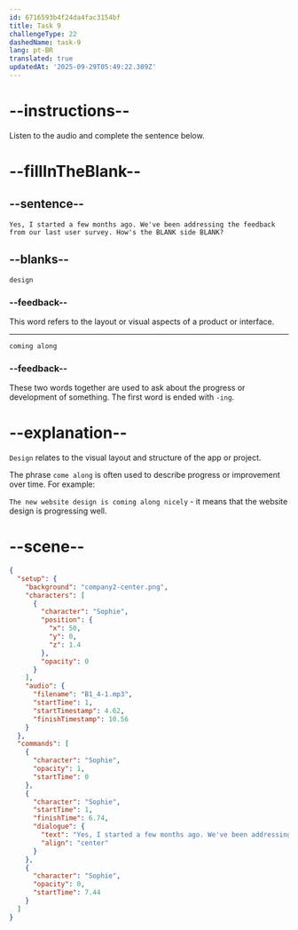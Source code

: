 ```yaml
---
id: 6716593b4f24da4fac3154bf
title: Task 9
challengeType: 22
dashedName: task-9
lang: pt-BR
translated: true
updatedAt: '2025-09-29T05:49:22.309Z'
---
```


<!-- (audio) Sophie: Yes, I started a few months ago. We've been addressing the feedback from our last user survey. How's the design side coming along? -->

# --instructions--

Listen to the audio and complete the sentence below.

# --fillInTheBlank--

## --sentence--

`Yes, I started a few months ago. We've been addressing the feedback from our last user survey. How's the BLANK side BLANK?`

## --blanks--

`design`

### --feedback--

This word refers to the layout or visual aspects of a product or interface.

---

`coming along`

### --feedback--

These two words together are used to ask about the progress or development of something. The first word is ended with `-ing`.

# --explanation--

`Design` relates to the visual layout and structure of the app or project.

The phrase `come along` is often used to describe progress or improvement over time. For example:

`The new website design is coming along nicely` - it means that the website design is progressing well.

# --scene--

```json
{
  "setup": {
    "background": "company2-center.png",
    "characters": [
      {
        "character": "Sophie",
        "position": {
          "x": 50,
          "y": 0,
          "z": 1.4
        },
        "opacity": 0
      }
    ],
    "audio": {
      "filename": "B1_4-1.mp3",
      "startTime": 1,
      "startTimestamp": 4.62,
      "finishTimestamp": 10.56
    }
  },
  "commands": [
    {
      "character": "Sophie",
      "opacity": 1,
      "startTime": 0
    },
    {
      "character": "Sophie",
      "startTime": 1,
      "finishTime": 6.74,
      "dialogue": {
        "text": "Yes, I started a few months ago. We've been addressing the feedback from our last user survey. How's the design side coming along?",
        "align": "center"
      }
    },
    {
      "character": "Sophie",
      "opacity": 0,
      "startTime": 7.44
    }
  ]
}
```
